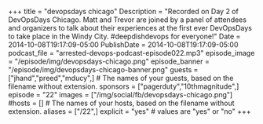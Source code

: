 +++
title = "devopsdays chicago"
Description = "Recorded on Day 2 of DevOpsDays Chicago. Matt and Trevor are joined by a panel of attendees and organizers to talk about their experiences at the first ever DevOpsDays to take place in the Windy City. #deepdishdevops for everyone!"
Date = 2014-10-08T19:17:09-05:00
PublishDate = 2014-10-08T19:17:09-05:00
podcast_file = "arrested-devops-podcast-episode022.mp3"
episode_image = "/episode/img/devopsdays-chicago.png"
episode_banner = "/episode/img/devopsdays-chicago-banner.png"
guests = ["jhand","preed","mducy",] # The names of your guests, based on the filename without extension.
sponsors = ["pagerduty","10thmagnitude",]
episode = "22"
images = ["/img/social/fb/devopsdays-chicago.png"]
#hosts = [] # The names of your hosts, based on the filename without extension.
aliases = ["/22",]
explicit = "yes" # values are "yes" or "no"
+++

